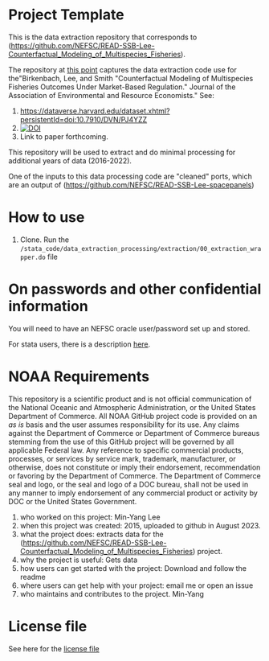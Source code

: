 # Project Template
This is the data extraction repository that corresponds to  (https://github.com/NEFSC/READ-SSB-Lee-Counterfactual_Modeling_of_Multispecies_Fisheries).

The repository at [this point](https://github.com/mle2718/READ-SSB-Lee-Counterfactual_Modeling_Data/tree/30d0c1403439c952e3c88620825f3088f2feb67e) captures the data extraction code use for the"Birkenbach, Lee, and Smith "Counterfactual Modeling of Multispecies Fisheries Outcomes Under Market-Based Regulation." Journal of the Association of Environmental and Resource Economists."   See:
1. https://dataverse.harvard.edu/dataset.xhtml?persistentId=doi:10.7910/DVN/PJ4YZZ
2. [![DOI](https://zenodo.org/badge/479089401.svg)](https://zenodo.org/badge/latestdoi/479089401)
3. Link to paper forthcoming.

This repository will be used to extract and do minimal processing for additional years of data (2016-2022).

One of the inputs to this data processing code are "cleaned" ports, which are an output of (https://github.com/NEFSC/READ-SSB-Lee-spacepanels)
# How to use
1. Clone. Run the ``/stata_code/data_extraction_processing/extraction/00_extraction_wrapper.do`` file

# On passwords and other confidential information

You will need to have an NEFSC oracle user/password set up and stored.

For stata users, there is a description [here](/documentation/project_logistics.md). 


# NOAA Requirements
This repository is a scientific product and is not official communication of the National Oceanic and Atmospheric Administration, or the United States Department of Commerce. All NOAA GitHub project code is provided on an *as is* basis and the user assumes responsibility for its use. Any claims against the Department of Commerce or Department of Commerce bureaus stemming from the use of this GitHub project will be governed by all applicable Federal law. Any reference to specific commercial products, processes, or services by service mark, trademark, manufacturer, or otherwise, does not constitute or imply their endorsement, recommendation or favoring by the Department of Commerce. The Department of Commerce seal and logo, or the seal and logo of a DOC bureau, shall not be used in any manner to imply endorsement of any commercial product or activity by DOC or the United States Government.


1. who worked on this project:  Min-Yang Lee
1. when this project was created: 2015, uploaded to github in August 2023. 
1. what the project does: extracts data for the (https://github.com/NEFSC/READ-SSB-Lee-Counterfactual_Modeling_of_Multispecies_Fisheries)  project.
1. why the project is useful:  Gets data 
1. how users can get started with the project: Download and follow the readme
1. where users can get help with your project:  email me or open an issue
1. who maintains and contributes to the project. Min-Yang

# License file
See here for the [license file](License.txt)
